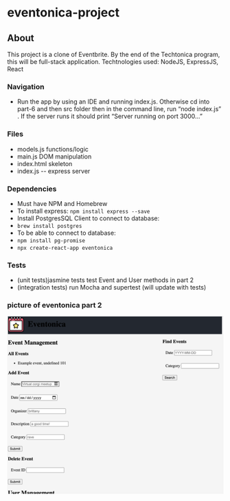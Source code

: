 # eventonica-project

## About
This project is a clone of Eventbrite. By the end of the Techtonica program, this will be full-stack application. Techtnologies used: NodeJS, ExpressJS, React 

### Navigation 
- Run the app by using an IDE and running index.js. Otherwise cd into part-6 and then src folder then in the command line, run “node index.js” . If the server runs it should print “Server running on port 3000…” 

### Files
- models.js functions/logic
- main.js DOM manipulation
- index.html skeleton
- index.js -- express server 

### Dependencies
- Must have NPM and Homebrew
- To install express: `npm install express --save`
- Install PostgresSQL Client to connect to database:
- `brew install postgres`
- To be able to connect to database:
- `npm install pg-promise`
- `npx create-react-app eventonica`

### Tests 
- (unit tests)jasmine tests test Event and User methods in part 2 
- (integration tests) run Mocha and supertest (will update with tests) 


### picture of eventonica part 2 

![picture of progress](https://github.com/akivalencia/eventonica-project/blob/main/eventonica.png)




